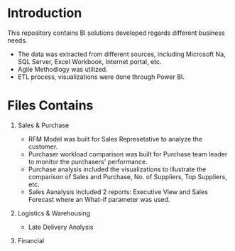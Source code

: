 # Introduction

This repository contains BI solutions developed regards different business needs. 

* The data was extracted from different sources, including Microsoft Na, SQL Server, Excel Workbook, Internet portal, etc.
* Agile Methodlogy was utilized.
* ETL process, visualizations were done through Power BI.


# Files Contains

1. Sales & Purchase
   - RFM Model was built for Sales Represetative to analyze the customer. 
   - Purchaser workload comparison was built for Purchase team leader to monitor the purchasers' performance.
   - Purchase analysis included the visualizations to illustrate the comparison of Sales and Purchase, No. of Suppliers, Top Suppliers, etc.
   - Sales Aanalysis included 2 reports: Executive View and Sales Forecast where an What-if parameter was used.
   
2. Logistics & Warehousing
   - Late Delivery Analysis

3. Financial

